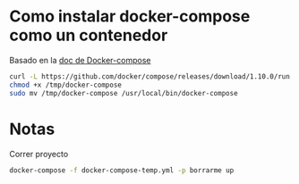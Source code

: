 # Como instalar docker-compose como un contenedor
Basado en la [doc de Docker-compose][c1ae1065]
``` bash
curl -L https://github.com/docker/compose/releases/download/1.10.0/run.sh > /tmp/docker-compose
chmod +x /tmp/docker-compose
sudo mv /tmp/docker-compose /usr/local/bin/docker-compose
```

# Notas
Correr proyecto
``` bash
docker-compose -f docker-compose-temp.yml -p borrarme up
```
  [c1ae1065]: https://docs.docker.com/compose/install/ "Docker-compose"
